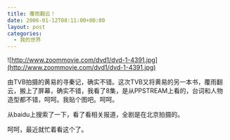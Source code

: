 ```yaml
---
title: 覆雨翻云！
date: 2006-01-12T08:11:00+00:00
layout: post
categories:
  - 我的世界
---
```


![http://www.zoommovie.com/dvd1/dvd-1-4391.jpg](http://www.zoommovie.com/dvd1/dvd-1-4391.jpg)

由TVB拍摄的黄易的寻秦记，确实不错。这次TVB又将黄易的另一本书，覆雨翻云，搬上了屏幕，确实不错，我看了8集，是从PPSTREAM上看的，台词和人物造型都不错，呵呵。我贴个图吧。呵呵。

从baidu上搜索了一下，看了看相关报道，全剧是在北京拍摄的。

呵呵，最近就忙着看这个了。